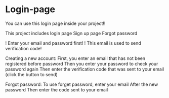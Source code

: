 # Login-page

You can use this login page inside your project!!

This project includes login page
Sign up page
Forgot password

! Enter your email and password first!
! This email is used to send verification code!

Creating a new account:
  First, you enter an email that has not been registered before 
  password
  Then you enter your password to check your password again
  Then enter the verification code that was sent to your email (click the button to send)

Forgot password:
  To use forget password, enter your email
  After the new password
  Then enter the code sent to your email
